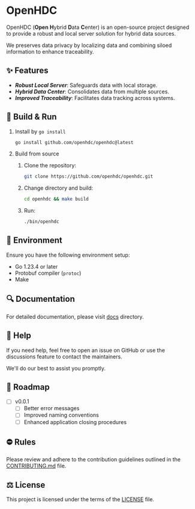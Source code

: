 # OpenHDC

OpenHDC (**Open** **H**ybrid **D**ata **C**enter) is an open-source project designed to provide a robust and local server solution for hybrid data sources. 

We preserves data privacy by localizing data and combining siloed information to enhance traceability.

## ✨ Features

- ***Robust Local Server***: Safeguards data with local storage.
- ***Hybrid Data Center***: Consolidates data from multiple sources.
- ***Improved Traceability***: Facilitates data tracking across systems.

## 🍺 Build & Run

1. Install by `go install`

    ```sh
    go install github.com/openhdc/openhdc@latest
    ```

2. Build from source
    1. Clone the repository:

        ```sh
        git clone https://github.com/openhdc/openhdc.git
        ```
    
    2. Change directory and build:

        ```sh
        cd openhdc && make build
        ```
    
    3. Run:
   
        ```sh
        ./bin/openhdc
        ```
    

## 🔨 Environment

Ensure you have the following environment setup:

- Go 1.23.4 or later
- Protobuf compiler (`protoc`)
- Make

## 🔍 Documentation

For detailed documentation, please visit [docs](/docs) directory.

## 🦮 Help

If you need help, feel free to open an issue on GitHub or use the discussions feature to contact the maintainers. 

We'll do our best to assist you promptly.

## 📢 Roadmap
- [ ] v0.0.1
    - [ ] Better error messages
    - [ ] Improved naming conventions
    - [ ] Enhanced application closing procedures

## ⛔ Rules

Please review and adhere to the contribution guidelines outlined in the [CONTRIBUTING.md](CONTRIBUTING.md) file.

## ⚖️ License

This project is licensed under the terms of the [LICENSE](LICENSE) file.
